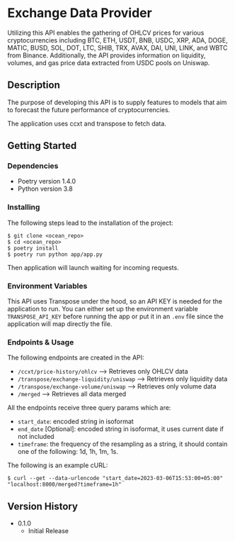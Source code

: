 # Exchange Data Provider

Utilizing this API enables the gathering of OHLCV prices for various cryptocurrencies including BTC, ETH, USDT, BNB, USDC, XRP, ADA, DOGE, MATIC, BUSD, SOL, DOT, LTC, SHIB, TRX, AVAX, DAI, UNI, LINK, and WBTC from Binance. Additionally, the API provides information on liquidity, volumes, and gas price data extracted from USDC pools on Uniswap.

## Description

The purpose of developing this API is to supply features to models that aim to forecast the future performance of cryptocurrencies.

The application uses ccxt and transpose to fetch data.

## Getting Started

### Dependencies

* Poetry version 1.4.0
* Python version 3.8

### Installing

The following steps lead to the installation of the project:

```
$ git clone <ocean_repo>
$ cd <ocean_repo>
$ poetry install
$ poetry run python app/app.py
```

Then application will launch waiting for incoming requests.

### Environment Variables

This API uses Transpose under the hood, so an API KEY is needed for the application to run. You can either set up the environment variable `TRANSPOSE_API_KEY` before running the app or put it in an `.env` file since the application will map directly the file.

### Endpoints & Usage

The following endpoints are created in the API:

* `/ccxt/price-history/ohlcv` --> Retrieves only OHLCV data
* `/transpose/exchange-liquidity/uniswap` --> Retrieves only liquidity data
* `/transpose/exchange-volume/uniswap` --> Retrieves only volume data
* `/merged` --> Retrieves all data merged

All the endpoints receive three query params which are:

* `start_date`: encoded string in isoformat
* `end_date` [Optional]: encoded string in isoformat, it uses current date if not included
* `timeframe`: the frequency of the resampling as a string, it should contain one of the following: 1d, 1h, 1m, 1s.

The following is an example cURL:
```
$ curl --get --data-urlencode "start_date=2023-03-06T15:53:00+05:00"  "localhost:8000/merged?timeframe=1h"
```


## Version History

* 0.1.0
    * Initial Release
